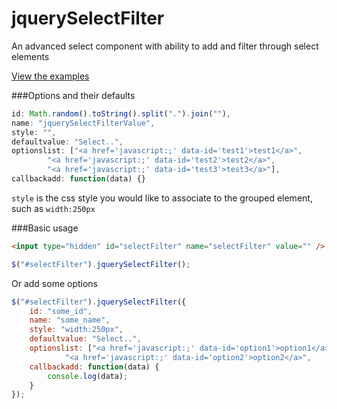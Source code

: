 jquerySelectFilter
==================

An advanced select component with ability to add and filter through select elements



[View the examples](https://rawgit.com/andrewodendaal/jquerySelectFilter/master/examples.html)


###Options and their defaults

```javascript
id: Math.random().toString().split(".").join(""),
name: "jquerySelectFilterValue",
style: "",
defaultvalue: "Select..",
optionslist: ["<a href='javascript:;' data-id='test1'>test1</a>",
		"<a href='javascript:;' data-id='test2'>test2</a>",
		"<a href='javascript:;' data-id='test3'>test3</a>"],
callbackadd: function(data) {}
```

`style` is the css style you would like to associate to the grouped element, such as `width:250px`

###Basic usage

```html
<input type="hidden" id="selectFilter" name="selectFilter" value="" />
```

```javascript
$("#selectFilter").jquerySelectFilter();
```

Or add some options
```javascript
$("#selectFilter").jquerySelectFilter({
	id: "some_id",
	name: "some_name",
	style: "width:250px",
	defaultvalue: "Select..",
	optionslist: ["<a href='javascript:;' data-id='option1'>option1</a>",
			"<a href='javascript:;' data-id='option2'>option2</a>",
	callbackadd: function(data) {
		console.log(data);
	}
});
```
```

